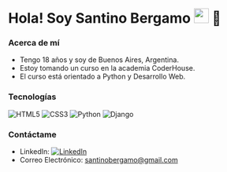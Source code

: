 <h1>Hola! Soy Santino Bergamo <img src="https://raw.githubusercontent.com/iampavangandhi/iampavangandhi/master/gifs/Hi.gif" width="30px"> 🚀</h1>

### Acerca de mí
- Tengo 18 años y soy de Buenos Aires, Argentina.
- Estoy tomando un curso en la academia CoderHouse.
- El curso está orientado a Python y Desarrollo Web.

### Tecnologías
  ![HTML5](https://img.shields.io/badge/-HTML5-333333?style=flat&logo=HTML5)
  ![CSS3](https://img.shields.io/badge/-CSS3-333333?style=flat&logo=CSS3&logoColor=1572B6)
  ![Python](https://img.shields.io/badge/Python-3670A0?style=for-the-badge&logo=python&logoColor=ffdd54)
  ![Django](https://img.shields.io/badge/Django-092E20?style=for-the-badge&logo=django&logoColor=green)

### Contáctame
- LinkedIn: <a href="https://www.linkedin.com/in/santino-bergamo-934475267/"><img alt="LinkedIn" src="https://img.shields.io/badge/LinkedIn-TuNombre-blue?style=flat-square&logo=linkedin"></a>
- Correo Electrónico: [santinobergamo@gmail.com](mailto:santinobergamo@gmail.com)
